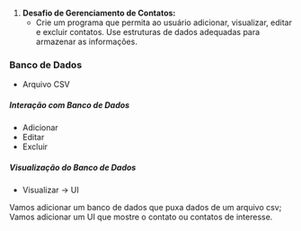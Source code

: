 1. **Desafio de Gerenciamento de Contatos:**
    - Crie um programa que permita ao usuário adicionar, visualizar, 
    editar e excluir contatos. Use estruturas de dados adequadas para 
    armazenar as informações.

### Banco de Dados
- Arquivo CSV

##### Interação com Banco de Dados
- Adicionar
- Editar
- Excluir

##### Visualização do Banco de Dados
- Visualizar -> UI

<p>
Vamos adicionar um banco de dados que puxa dados de um arquivo csv;
Vamos adicionar um UI que mostre o contato ou contatos de interesse.
</p>